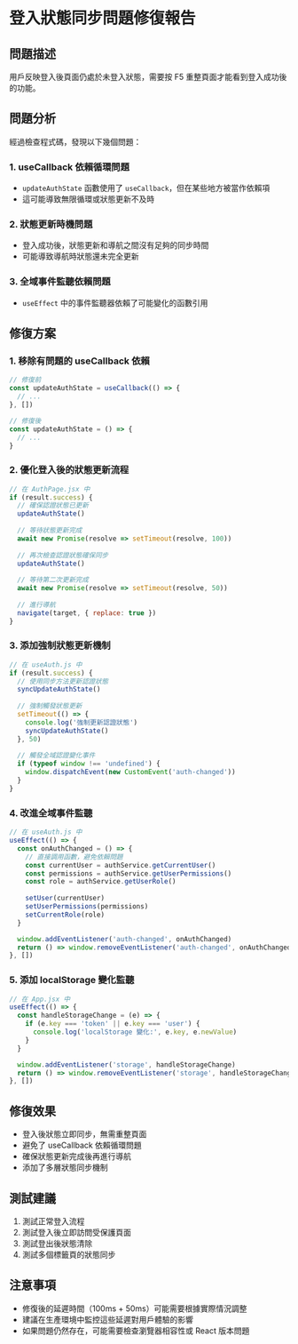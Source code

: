 # 登入狀態同步問題修復報告

## 問題描述
用戶反映登入後頁面仍處於未登入狀態，需要按 F5 重整頁面才能看到登入成功後的功能。

## 問題分析
經過檢查程式碼，發現以下幾個問題：

### 1. useCallback 依賴循環問題
- `updateAuthState` 函數使用了 `useCallback`，但在某些地方被當作依賴項
- 這可能導致無限循環或狀態更新不及時

### 2. 狀態更新時機問題
- 登入成功後，狀態更新和導航之間沒有足夠的同步時間
- 可能導致導航時狀態還未完全更新

### 3. 全域事件監聽依賴問題
- `useEffect` 中的事件監聽器依賴了可能變化的函數引用

## 修復方案

### 1. 移除有問題的 useCallback 依賴
```javascript
// 修復前
const updateAuthState = useCallback(() => {
  // ...
}, [])

// 修復後
const updateAuthState = () => {
  // ...
}
```

### 2. 優化登入後的狀態更新流程
```javascript
// 在 AuthPage.jsx 中
if (result.success) {
  // 確保認證狀態已更新
  updateAuthState()
  
  // 等待狀態更新完成
  await new Promise(resolve => setTimeout(resolve, 100))
  
  // 再次檢查認證狀態確保同步
  updateAuthState()
  
  // 等待第二次更新完成
  await new Promise(resolve => setTimeout(resolve, 50))
  
  // 進行導航
  navigate(target, { replace: true })
}
```

### 3. 添加強制狀態更新機制
```javascript
// 在 useAuth.js 中
if (result.success) {
  // 使用同步方法更新認證狀態
  syncUpdateAuthState()
  
  // 強制觸發狀態更新
  setTimeout(() => {
    console.log('強制更新認證狀態')
    syncUpdateAuthState()
  }, 50)
  
  // 觸發全域認證變化事件
  if (typeof window !== 'undefined') {
    window.dispatchEvent(new CustomEvent('auth-changed'))
  }
}
```

### 4. 改進全域事件監聽
```javascript
// 在 useAuth.js 中
useEffect(() => {
  const onAuthChanged = () => {
    // 直接調用函數，避免依賴問題
    const currentUser = authService.getCurrentUser()
    const permissions = authService.getUserPermissions()
    const role = authService.getUserRole()
    
    setUser(currentUser)
    setUserPermissions(permissions)
    setCurrentRole(role)
  }

  window.addEventListener('auth-changed', onAuthChanged)
  return () => window.removeEventListener('auth-changed', onAuthChanged)
}, [])
```

### 5. 添加 localStorage 變化監聽
```javascript
// 在 App.jsx 中
useEffect(() => {
  const handleStorageChange = (e) => {
    if (e.key === 'token' || e.key === 'user') {
      console.log('localStorage 變化:', e.key, e.newValue)
    }
  }

  window.addEventListener('storage', handleStorageChange)
  return () => window.removeEventListener('storage', handleStorageChange)
}, [])
```

## 修復效果
- 登入後狀態立即同步，無需重整頁面
- 避免了 useCallback 依賴循環問題
- 確保狀態更新完成後再進行導航
- 添加了多層狀態同步機制

## 測試建議
1. 測試正常登入流程
2. 測試登入後立即訪問受保護頁面
3. 測試登出後狀態清除
4. 測試多個標籤頁的狀態同步

## 注意事項
- 修復後的延遲時間（100ms + 50ms）可能需要根據實際情況調整
- 建議在生產環境中監控這些延遲對用戶體驗的影響
- 如果問題仍然存在，可能需要檢查瀏覽器相容性或 React 版本問題
